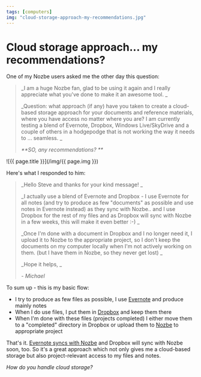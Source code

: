 ```yaml
---
tags: [computers]
img: "cloud-storage-approach-my-recommendations.jpg"
---
```


# Cloud storage approach... my recommendations?

One of my Nozbe users asked me the other day this question:

> _I am a huge Nozbe fan, glad to be using it again and I really appreciate what you've done to make it an awesome tool. _
> 
> _Question: what approach (if any) have you taken to create a cloud-based storage approach for your documents and reference materials, where you have access no matter where you are? I am currently testing a blend of Evernote, Dropbox, Windows Live/SkyDrive and a couple of others in a hodgepodge that is not working the way it needs to ... seamless. _
> 
> _**SO, any recommendations? **_

<!--More-->

![{{ page.title }}](/img/{{ page.img }})

Here's what I responded to him:

> _Hello Steve and thanks for your kind message! _
> 
> _I actually use a blend of Evernote and Dropbox - I use Evernote for all notes (and try to produce as few "documents" as possible and use notes in Evernote instead) as they sync with Nozbe.. and I use Dropbox for the rest of my files and as Dropbox will sync with Nozbe in a few weeks, this will make it even better :-) _
> 
> _Once I'm done with a document in Dropbox and I no longer need it, I upload it to Nozbe to the appropriate project, so I don't keep the documents on my computer locally when I'm not actively working on them. (but I have them in Nozbe, so they never get lost) _
> 
> _Hope it helps, _
> 
> _- Michael_

To sum up - this is my basic flow:

  * I try to produce as few files as possible, I use [Evernote](http://evernote.com) and produce mainly notes
  * When I do use files, I put them in [Dropbox](http://www.dropbox.com) and keep them there
  * When I'm done with these files (projects completed) I either move them to a "completed" directory in Dropbox or upload them to [Nozbe][n] to appropriate project

That's it. [Evernote syncs with Nozbe](http://www.nozbe.com/evernote) and Dropbox will sync with Nozbe soon, too. So it's a great approach which not only gives me a cloud-based storage but also project-relevant access to my files and notes.

_How do you handle cloud storage?_

  
  
  
 

  



[n]: https://michael.gratis/nozbe